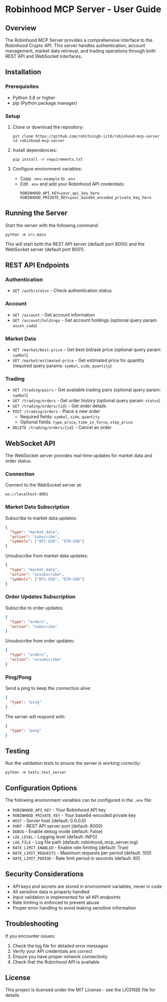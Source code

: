 # Robinhood MCP Server - User Guide

## Overview

The Robinhood MCP Server provides a comprehensive interface to the Robinhood Crypto API. This server handles authentication, account management, market data retrieval, and trading operations through both REST API and WebSocket interfaces.

## Installation

### Prerequisites

- Python 3.8 or higher
- pip (Python package manager)

### Setup

1. Clone or download the repository:
   ```
   git clone https://github.com/rohitsingh-iitd/robinhood-mcp-server
   cd robinhood-mcp-server
   ```

2. Install dependencies:
   ```
   pip install -r requirements.txt
   ```

3. Configure environment variables:
   - Copy `.env.example` to `.env`
   - Edit `.env` and add your Robinhood API credentials:
     ```
     ROBINHOOD_API_KEY=your_api_key_here
     ROBINHOOD_PRIVATE_KEY=your_base64_encoded_private_key_here
     ```

## Running the Server

Start the server with the following command:

```
python -m src.main
```

This will start both the REST API server (default port 8000) and the WebSocket server (default port 8001).

## REST API Endpoints

### Authentication

- `GET /auth/status` - Check authentication status

### Account

- `GET /account` - Get account information
- `GET /account/holdings` - Get account holdings (optional query param: `asset_code`)

### Market Data

- `GET /market/best-price` - Get best bid/ask price (optional query param: `symbol`)
- `GET /market/estimated-price` - Get estimated price for quantity (required query params: `symbol`, `side`, `quantity`)

### Trading

- `GET /trading/pairs` - Get available trading pairs (optional query param: `symbol`)
- `GET /trading/orders` - Get order history (optional query param: `status`)
- `GET /trading/orders/{id}` - Get order details
- `POST /trading/orders` - Place a new order
  - Required fields: `symbol`, `side`, `quantity`
  - Optional fields: `type`, `price`, `time_in_force`, `stop_price`
- `DELETE /trading/orders/{id}` - Cancel an order

## WebSocket API

The WebSocket server provides real-time updates for market data and order status.

### Connection

Connect to the WebSocket server at:
```
ws://localhost:8001
```

### Market Data Subscription

Subscribe to market data updates:
```json
{
  "type": "market_data",
  "action": "subscribe",
  "symbols": ["BTC-USD", "ETH-USD"]
}
```

Unsubscribe from market data updates:
```json
{
  "type": "market_data",
  "action": "unsubscribe",
  "symbols": ["BTC-USD", "ETH-USD"]
}
```

### Order Updates Subscription

Subscribe to order updates:
```json
{
  "type": "orders",
  "action": "subscribe"
}
```

Unsubscribe from order updates:
```json
{
  "type": "orders",
  "action": "unsubscribe"
}
```

### Ping/Pong

Send a ping to keep the connection alive:
```json
{
  "type": "ping"
}
```

The server will respond with:
```json
{
  "type": "pong"
}
```

## Testing

Run the validation tests to ensure the server is working correctly:

```
python -m tests.test_server
```

## Configuration Options

The following environment variables can be configured in the `.env` file:

- `ROBINHOOD_API_KEY` - Your Robinhood API key
- `ROBINHOOD_PRIVATE_KEY` - Your base64-encoded private key
- `HOST` - Server host (default: 0.0.0.0)
- `PORT` - REST API server port (default: 8000)
- `DEBUG` - Enable debug mode (default: False)
- `LOG_LEVEL` - Logging level (default: INFO)
- `LOG_FILE` - Log file path (default: robinhood_mcp_server.log)
- `RATE_LIMIT_ENABLED` - Enable rate limiting (default: True)
- `RATE_LIMIT_REQUESTS` - Maximum requests per period (default: 100)
- `RATE_LIMIT_PERIOD` - Rate limit period in seconds (default: 60)

## Security Considerations

- API keys and secrets are stored in environment variables, never in code
- All sensitive data is properly handled
- Input validation is implemented for all API endpoints
- Rate limiting is enforced to prevent abuse
- Proper error handling to avoid leaking sensitive information

## Troubleshooting

If you encounter issues:

1. Check the log file for detailed error messages
2. Verify your API credentials are correct
3. Ensure you have proper network connectivity
4. Check that the Robinhood API is available

## License

This project is licensed under the MIT License - see the LICENSE file for details.
